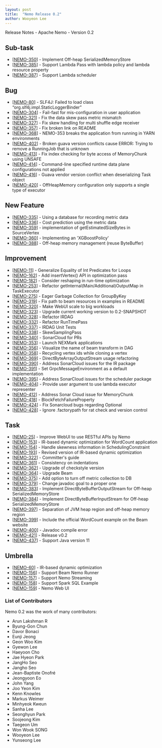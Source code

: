 ```yaml
---
layout: post
title:  "Nemo Release 0.2"
author: Wooyeon Lee
---
```



Release Notes - Apache Nemo - Version 0.2
    
<h2>        Sub-task
</h2>
<ul>
<li>[<a href='https://issues.apache.org/jira/browse/NEMO-350'>NEMO-350</a>] -         Implement Off-heap SerializedMemoryStore
</li>
<li>[<a href='https://issues.apache.org/jira/browse/NEMO-385'>NEMO-385</a>] -         Support Lambda Pass with lambda policy and lambda resource property
</li>
<li>[<a href='https://issues.apache.org/jira/browse/NEMO-387'>NEMO-387</a>] -         Support Lambda scheduler
</li>
</ul>
        
<h2>        Bug
</h2>
<ul>
<li>[<a href='https://issues.apache.org/jira/browse/NEMO-80'>NEMO-80</a>] -         SLF4J: Failed to load class “org.slf4j.impl.StaticLoggerBinder”
</li>
<li>[<a href='https://issues.apache.org/jira/browse/NEMO-304'>NEMO-304</a>] -         Fail-fast for mis-configuration in user application
</li>
<li>[<a href='https://issues.apache.org/jira/browse/NEMO-321'>NEMO-321</a>] -         Fix the data skew pass metric mismatch
</li>
<li>[<a href='https://issues.apache.org/jira/browse/NEMO-327'>NEMO-327</a>] -         Fix skew handling for multi shuffle edge receiver
</li>
<li>[<a href='https://issues.apache.org/jira/browse/NEMO-357'>NEMO-357</a>] -         Fix broken link on README
</li>
<li>[<a href='https://issues.apache.org/jira/browse/NEMO-368'>NEMO-368</a>] -         NEMO-353 breaks the application from running in YARN environments
</li>
<li>[<a href='https://issues.apache.org/jira/browse/NEMO-402'>NEMO-402</a>] -         Broken guava version conflicts cause ERROR: Trying to remove a RunningJob that is unknown 
</li>
<li>[<a href='https://issues.apache.org/jira/browse/NEMO-413'>NEMO-413</a>] -         Fix index checking for byte access of MemoryChunk using UNSAFE
</li>
<li>[<a href='https://issues.apache.org/jira/browse/NEMO-414'>NEMO-414</a>] -         Command-line specified runtime data plane configurations not applied
</li>
<li>[<a href='https://issues.apache.org/jira/browse/NEMO-416'>NEMO-416</a>] -         Guava vendor version conflict when deserializing Task object
</li>
<li>[<a href='https://issues.apache.org/jira/browse/NEMO-420'>NEMO-420</a>] -         OffHeapMemory configuration only supports a single type of executor
</li>
</ul>
            
<h2>        New Feature
</h2>
<ul>
<li>[<a href='https://issues.apache.org/jira/browse/NEMO-335'>NEMO-335</a>] -         Using a database for recording metric data
</li>
<li>[<a href='https://issues.apache.org/jira/browse/NEMO-336'>NEMO-336</a>] -         Cost prediction using the metric data
</li>
<li>[<a href='https://issues.apache.org/jira/browse/NEMO-359'>NEMO-359</a>] -         implementation of getEstimatedSizeBytes in SourceVertex
</li>
<li>[<a href='https://issues.apache.org/jira/browse/NEMO-360'>NEMO-360</a>] -         Implementing an &#39;XGBoostPolicy&#39;
</li>
<li>[<a href='https://issues.apache.org/jira/browse/NEMO-388'>NEMO-388</a>] -         Off-heap memory management (reuse ByteBuffer)
</li>
</ul>
    
<h2>        Improvement
</h2>
<ul>
<li>[<a href='https://issues.apache.org/jira/browse/NEMO-11'>NEMO-11</a>] -         Generalize Equality of Int Predicates for Loops
</li>
<li>[<a href='https://issues.apache.org/jira/browse/NEMO-162'>NEMO-162</a>] -         Add insertVertex() API in optimization pass
</li>
<li>[<a href='https://issues.apache.org/jira/browse/NEMO-182'>NEMO-182</a>] -         Consider reshaping in run-time optimization
</li>
<li>[<a href='https://issues.apache.org/jira/browse/NEMO-253'>NEMO-253</a>] -         Refactor getInternal(Main/Additional)OutputMap in TaskExecutor
</li>
<li>[<a href='https://issues.apache.org/jira/browse/NEMO-275'>NEMO-275</a>] -         Eager Garbage Collection for GroupByKey
</li>
<li>[<a href='https://issues.apache.org/jira/browse/NEMO-319'>NEMO-319</a>] -         Fix path to beam resources in examples in README
</li>
<li>[<a href='https://issues.apache.org/jira/browse/NEMO-320'>NEMO-320</a>] -         Make WebUI scale to big workloads
</li>
<li>[<a href='https://issues.apache.org/jira/browse/NEMO-323'>NEMO-323</a>] -         Upgrade current working version to 0.2-SNAPSHOT
</li>
<li>[<a href='https://issues.apache.org/jira/browse/NEMO-328'>NEMO-328</a>] -         Refactor IRDAG
</li>
<li>[<a href='https://issues.apache.org/jira/browse/NEMO-332'>NEMO-332</a>] -         Refactor RunTimePass
</li>
<li>[<a href='https://issues.apache.org/jira/browse/NEMO-337'>NEMO-337</a>] -         IRDAG Unit Tests
</li>
<li>[<a href='https://issues.apache.org/jira/browse/NEMO-338'>NEMO-338</a>] -         SkewSamplingPass
</li>
<li>[<a href='https://issues.apache.org/jira/browse/NEMO-340'>NEMO-340</a>] -         SonarCloud for PRs
</li>
<li>[<a href='https://issues.apache.org/jira/browse/NEMO-353'>NEMO-353</a>] -         Launch NEXMark applications
</li>
<li>[<a href='https://issues.apache.org/jira/browse/NEMO-356'>NEMO-356</a>] -         Visualize the name of beam transform in DAG
</li>
<li>[<a href='https://issues.apache.org/jira/browse/NEMO-358'>NEMO-358</a>] -         Recycling vertex ids while cloning a vertex
</li>
<li>[<a href='https://issues.apache.org/jira/browse/NEMO-369'>NEMO-369</a>] -         DirectByteArrayOutputStream usage refactoring
</li>
<li>[<a href='https://issues.apache.org/jira/browse/NEMO-390'>NEMO-390</a>] -         Address SonarCloud issues for the IR package
</li>
<li>[<a href='https://issues.apache.org/jira/browse/NEMO-391'>NEMO-391</a>] -         Set GrpcMessageEnvironment as a default implementation 
</li>
<li>[<a href='https://issues.apache.org/jira/browse/NEMO-395'>NEMO-395</a>] -         Address SonarCloud issues for the scheduler package
</li>
<li>[<a href='https://issues.apache.org/jira/browse/NEMO-404'>NEMO-404</a>] -         Provide user argument to use lambda executor representer
</li>
<li>[<a href='https://issues.apache.org/jira/browse/NEMO-412'>NEMO-412</a>] -         Address Sonar Cloud issue for MemoryChunk
</li>
<li>[<a href='https://issues.apache.org/jira/browse/NEMO-418'>NEMO-418</a>] -         BlockFetchFailureProperty
</li>
<li>[<a href='https://issues.apache.org/jira/browse/NEMO-424'>NEMO-424</a>] -         Fix Sonarcloud bugs regarding Optional
</li>
<li>[<a href='https://issues.apache.org/jira/browse/NEMO-428'>NEMO-428</a>] -         Ignore .factorypath for rat check and version control
</li>
</ul>
            
<h2>        Task
</h2>
<ul>
<li>[<a href='https://issues.apache.org/jira/browse/NEMO-25'>NEMO-25</a>] -         Improve WebUI to use RESTful APIs by Nemo
</li>
<li>[<a href='https://issues.apache.org/jira/browse/NEMO-153'>NEMO-153</a>] -         IR-based dynamic optimization for WordCount application
</li>
<li>[<a href='https://issues.apache.org/jira/browse/NEMO-154'>NEMO-154</a>] -         Handle skewness information in SchedulingConstraint
</li>
<li>[<a href='https://issues.apache.org/jira/browse/NEMO-193'>NEMO-193</a>] -         Revised version of IR-based dynamic optimization
</li>
<li>[<a href='https://issues.apache.org/jira/browse/NEMO-322'>NEMO-322</a>] -         Committer&#39;s guide
</li>
<li>[<a href='https://issues.apache.org/jira/browse/NEMO-361'>NEMO-361</a>] -         Consistency on indentations
</li>
<li>[<a href='https://issues.apache.org/jira/browse/NEMO-362'>NEMO-362</a>] -         Upgrade of checkstyle version
</li>
<li>[<a href='https://issues.apache.org/jira/browse/NEMO-364'>NEMO-364</a>] -         Upgrade Beam
</li>
<li>[<a href='https://issues.apache.org/jira/browse/NEMO-375'>NEMO-375</a>] -         Add option to turn off metric collection to DB
</li>
<li>[<a href='https://issues.apache.org/jira/browse/NEMO-379'>NEMO-379</a>] -         Change javadoc goal to a proper one
</li>
<li>[<a href='https://issues.apache.org/jira/browse/NEMO-383'>NEMO-383</a>] -         Implement DirectByteBufferOutputStream for Off-heap SerializedMemoryStore
</li>
<li>[<a href='https://issues.apache.org/jira/browse/NEMO-384'>NEMO-384</a>] -         Implement DirectByteBufferInputStream for Off-heap SerializedMemoryStore
</li>
<li>[<a href='https://issues.apache.org/jira/browse/NEMO-397'>NEMO-397</a>] -         Separation of JVM heap region and off-heap memory region
</li>
<li>[<a href='https://issues.apache.org/jira/browse/NEMO-399'>NEMO-399</a>] -         Include the official WordCount example on the Beam website
</li>
<li>[<a href='https://issues.apache.org/jira/browse/NEMO-400'>NEMO-400</a>] -         Javadoc compile error
</li>
<li>[<a href='https://issues.apache.org/jira/browse/NEMO-421'>NEMO-421</a>] -         Release v0.2
</li>
<li>[<a href='https://issues.apache.org/jira/browse/NEMO-437'>NEMO-437</a>] -         Support Java version 11
</li>
</ul>
                                                                            
<h2>        Umbrella
</h2>
<ul>
<li>[<a href='https://issues.apache.org/jira/browse/NEMO-60'>NEMO-60</a>] -         IR-based dynamic optimization
</li>
<li>[<a href='https://issues.apache.org/jira/browse/NEMO-156'>NEMO-156</a>] -         Support Beam Nemo Runner
</li>
<li>[<a href='https://issues.apache.org/jira/browse/NEMO-157'>NEMO-157</a>] -         Support Nemo Streaming
</li>
<li>[<a href='https://issues.apache.org/jira/browse/NEMO-158'>NEMO-158</a>] -         Support Spark SQL Example
</li>
<li>[<a href='https://issues.apache.org/jira/browse/NEMO-159'>NEMO-159</a>] -         Nemo Web UI
</li>
</ul>
                                                                

### List of Contributors

Nemo 0.2 was the work of many contributors:

- Arun Lakshman R
- Byung-Gon Chun
- Davor Bonaci
- Eunji Jeong
- Geon Woo Kim
- Gyewon Lee
- Haeyoon Cho
- Jae Hyeon Park
- JangHo Seo
- Jangho Seo
- Jean-Baptiste Onofré
- Jeongyoon Eo
- John Yang
- Joo Yeon Kim
- Kenn Knowles
- Markus Weimer
- Minhyeok Kweun
- Sanha Lee
- Seonghyun Park
- Soojeong Kim
- Taegeon Um
- Won Wook SONG
- Wooyeon Lee
- Yunseong Lee

